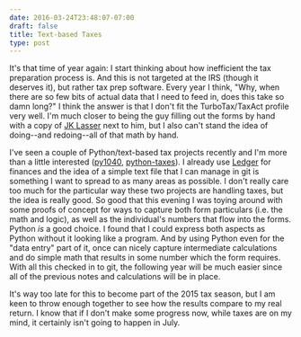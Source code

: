 ```yaml
---
date: 2016-03-24T23:48:07-07:00
draft: false
title: Text-based Taxes
type: post
---
```


It's that time of year again: I start thinking about how inefficient the tax preparation
process is. And this is not targeted at the IRS (though it deserves it), but rather tax prep
software. Every year I think, "Why, when there are so few bits of actual data that I need to feed in,
does this take so damn long?" I think the answer is that I don't fit the TurboTax/TaxAct profile very
well. I'm much closer to being the guy filling out the forms by hand with a copy of [JK Lasser] next to him,
but I also can't stand the idea of doing--and redoing--all of that math by hand.

I've seen a couple of Python/text-based tax projects recently and I'm more than a little interested
([py1040], [python-taxes]). I already use [Ledger] for finances and the idea of a simple text file
that I can manage in git is something I want to spread to as many areas as possible. I don't really
care too much for the particular way these two projects are handling taxes, but the idea is really
good. So good that this evening I was toying around with some proofs of concept for ways to capture
both form particulars (i.e. the math and logic), as well as the individual's numbers that flow into
the forms.  Python *is* a good choice. I found that I could express both aspects as Python without
it looking like a program. And by using Python even for the "data entry" part of it, once can nicely
capture intermediate calculations and do simple math that results in some number which the form
requires.  With all this checked in to git, the following year will be much easier since all of the
previous notes and calculations will be in place.

It's way too late for this to become part of the 2015 tax season, but I am keen to throw enough
together to see how the results compare to my real return. I know that if I don't make some progress
now, while taxes are on my mind, it certainly isn't going to happen in July.

[py1040]: https://github.com/b-k/py1040
[python-taxes]: https://github.com/davidcmoore/python-taxes
[JK Lasser]: http://www.amazon.com/dp/1119133920
[Ledger]: http://ledger-cli.org
